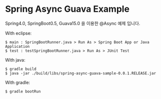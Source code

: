 Spring Async Guava Example
==========================

Spring4.0, SpringBoot0.5, Guava15.0 을 이용한 @Async 예제 입니다.

With eclipse:

```
$ main : SpringBootRunner.java > Run As > Spring Boot App or Java Application
$ test : testSpringBootRunner.java > Run As > JUnit Test 
```

With java:

```
$ gradle build
$ java -jar ./build/libs/spring-async-guava-sample-0.0.1.RELEASE.jar
```

With gradle:

```
$ gradle bootRun
```
